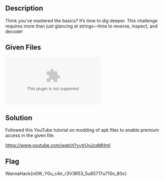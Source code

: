 ## Description
Think you’ve mastered the basics? It’s time to dig deeper. This challenge requires more than just glancing at strings—time to reverse, inspect, and decode!

## Given Files
![username-gen-two .apk](./Username_Generator_Part_2/username-gen-two.apk)

## Solution
Followed this YouTube tutorial on modding of apk files to enable premium access in the given file.

https://www.youtube.com/watch?v=trUyJcqMHmI

## Flag
WannaHack{n0W_Y0u_c4n_r3V3R53_5u85717u710n_80x}
